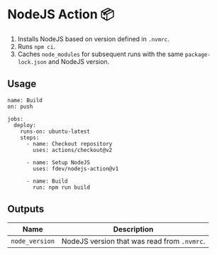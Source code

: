# NodeJS Action :package:

1. Installs NodeJS based on version defined in `.nvmrc`.
2. Runs `npm ci`.
3. Caches `node_modules` for subsequent runs with the same `package-lock.json` and NodeJS version.

## Usage

```
name: Build
on: push

jobs:
  deploy:
    runs-on: ubuntu-latest
    steps:
      - name: Checkout repository
        uses: actions/checkout@v2

      - name: Setup NodeJS
        uses: fdev/nodejs-action@v1

      - name: Build
        run: npm run build
```


## Outputs

| Name           | Description                                 |
|----------------|---------------------------------------------|
| `node_version` | NodeJS version that was read from `.nvmrc`. |
